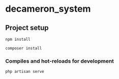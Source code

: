# decameron_system

## Project setup
```
npm install
```

```
composer install
```

### Compiles and hot-reloads for development
```
php artisan serve
```